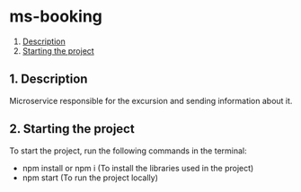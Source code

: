 # ms-booking

1. [Description](#1-Description)
2. [Starting the project](2#-Starting-the-project)

## 1. Description

Microservice responsible for the excursion and sending information about it.

## 2. Starting the project

To start the project, run the following commands in the terminal:
- npm install or npm i (To install the libraries used in the project)
- npm start (To run the project locally)